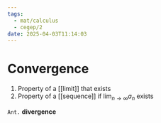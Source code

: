 ```yaml
---
tags:
  - mat/calculus
  - cegep/2
date: 2025-04-03T11:14:03
---
```


# Convergence

1. Property of a [[limit]] that exists
2. Property of a [[sequence]] if $\lim_{ n \to \infty } a_n$ exists

`Ant.` **divergence**
